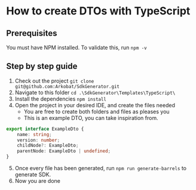 ﻿# How to create DTOs with TypeScript

## Prerequisites
You must have NPM installed.
To validate this, run `npm -v`

## Step by step guide
1) Check out the project `git clone git@github.com:Arkobat/SdkGenerator.git`
2) Navigate to this folder `cd .\SdkGenerator\Templates\TypeScript\`
3) Install the dependencies `npm install`
4) Open the project in your desired IDE, and create the files needed
   - You are free to create both folders and files as pleases you
   - This is an example DTO, you can take inspiration from.
```typescript
export interface ExampleDto {
    name: string;
    version: number;
    childNode?: ExampleDto;
    parentNode: ExampleDto | undefined;
}
```
5) Once every file has been generated, run `npm run generate-barrels` to generate SDK.
6) Now you are done